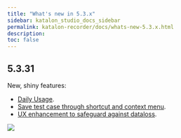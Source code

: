 ```yaml
---
title: "What's new in 5.3.x"
sidebar: katalon_studio_docs_sidebar
permalink: katalon-recorder/docs/whats-new-5.3.x.html
description:
toc: false
---
```


## 5.3.31
New, shiny features:
- [Daily Usage](https://docs.katalon.com/katalon-recorder/docs/daily-usage.html).
- [Save test case through shortcut and context menu](https://docs.katalon.com/katalon-recorder/docs/automate-scenarios.html#save-data).
- [UX enhancement to safeguard against dataloss](https://docs.katalon.com/katalon-recorder/docs/automate-scenarios.html#remove-data).

![](https://raw.githubusercontent.com/katalon-studio/docs-images/bc34f0356bb90c3d6e1157a736e6b267b6085c0d/katalon-recorder/docs/whats-new/whatsnewin5331.gif)
